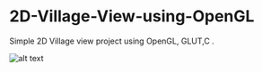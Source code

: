 # 2D-Village-View-using-OpenGL
Simple 2D Village view project using OpenGL, GLUT,C .

![alt text](https://github.com/afsantaru/2D-Village-View-using-OpenGL/blob/main/2D_Village_View.png?raw=true)
